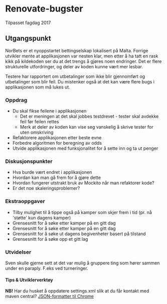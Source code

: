# Renovate-bugster
Tilpasset fagdag 2017

## Utgangspunkt
NorBets er et nyoppstartet bettingselskap lokalisert på Malta. Forrige utvikler mente at applikasjonen var nesten klar, 
men etter å ha tatt en rask kikk på kildekoden ser du at det trengs å gjøres noen endringer. Det er flere strukturelle utfordringer,
og deler av koden kunne vært mer lesbar. 

Testere har rapportert om utbetalinger som ikke blir gjennomført og utbetalinger som blir feil. 
Du mistenker også at det kan være flere bugs i applikasjonen som må lukes ut. 

### Oppdrag

 - Du skal fikse feilene i applikasjonen
      - Det er meningen at det skal jobbes testdrevet - tester skal avdekke feil før feilen rettes
      - Merk at deler av koden kan vise seg vanskelig å skrive tester for uten omskriving
 - Refaktorere applikasjonen etter beste evne
 - Forbedre algoritmen for beregning av odds
 - Utvide applikasjonen med funksjonalitet for å sette inn og ta ut penger

### Diskusjonspunkter

 - Hva burde vært endret i applikasjonen
 - Hvordan kan man gå frem for å gjøre dette
 - Hvordan fungerer utstrakt bruk av Mockito når man refaktorer kode?
 - Er det noe skaleringsproblemer? 


### Ekstraoppgaver
 - Tilby mulighet til å tippe også på kamper som skjer frem i tid (pr. nå 'støtte' kun dagens kamper)
 - Grensesnitt for å søke etter kamper på en gitt dag
 - Grensesnitt for å søke etter kamper på en gitt dag
 - Grensesnitt for å søke ut dagens begivenheter basert på tilstand
 - Grensesnitt for å søke opp et gitt lag
        
        
### Utvidelser
Sven skulle gjerne sett at det var mulig å gruppere ting som hører sammen under en paraply. F.eks ved turneringer.

#### Tips & Utviklerverktøy
**NB!** Har du husket å oppdatere settings.xml slik at du får kontakt med maven central?
[JSON-formatter til Chrome](https://chrome.google.com/webstore/detail/json-formatter/bcjindcccaagfpapjjmafapmmgkkhgoa?utm_source=chrome-app-launcher-info-dialog)
